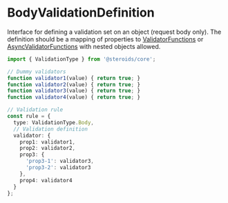 # BodyValidationDefinition

Interface for defining a validation set on an object (request body only). The definition should be a mapping of properties to [ValidatorFunctions](../validatorfunction) or [AsyncValidatorFunctions](../asyncvalidatorfunction) with nested objects allowed.

```ts
import { ValidationType } from '@steroids/core';

// Dummy validators
function validator1(value) { return true; }
function validator2(value) { return true; }
function validator3(value) { return true; }
function validator4(value) { return true; }

// Validation rule
const rule = {
  type: ValidationType.Body,
  // Validation definition
  validator: {
    prop1: validator1,
    prop2: validator2,
    prop3: {
      'prop3-1': validator3,
      'prop3-2': validator3
    },
    prop4: validator4
  }
};
```
